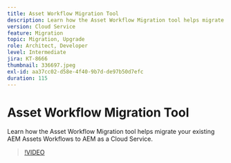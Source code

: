 ```yaml
---
title: Asset Workflow Migration Tool
description: Learn how the Asset Workflow Migration tool helps migrate your existing AEM Assets Workflows to AEM as a Cloud Service.
version: Cloud Service
feature: Migration
topic: Migration, Upgrade
role: Architect, Developer
level: Intermediate
jira: KT-8666
thumbnail: 336697.jpeg
exl-id: aa37cc02-d58e-4f40-9b7d-de97b50d7efc
duration: 115
---
```

# Asset Workflow Migration Tool

Learn how the Asset Workflow Migration tool helps migrate your existing AEM Assets Workflows to AEM as a Cloud Service.

>[!VIDEO](https://video.tv.adobe.com/v/336697?quality=12&learn=on)
